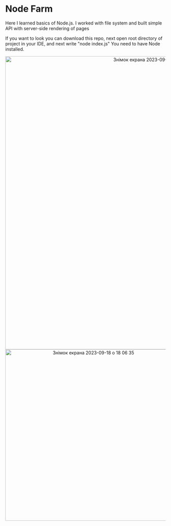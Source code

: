 # Node Farm

Here I learned basics of Node.js.
I worked with file system and built simple API with server-side rendering of pages 

If you want to look you can download this repo, next open root directory of project in your IDE, and next write "node index.js"
You need to have Node installed.
<div align="center"><img width="920" alt="Знімок екрана 2023-09-18 о 18 06 00" src="https://github.com/DanielOsadchenko/node-basic/assets/105806718/2ac485aa-e487-4461-bce8-b04c338b819f">

<img width="538" alt="Знімок екрана 2023-09-18 о 18 06 35" src="https://github.com/DanielOsadchenko/node-basic/assets/105806718/6075d138-fad3-452f-b026-57da0921c009">
</div>
